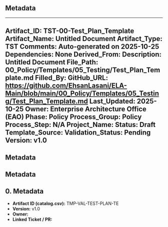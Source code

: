 ## Metadata
---
Artifact_ID: TST-00-Test_Plan_Template
Artifact_Name: Untitled Document
Artifact_Type: TST
Comments: Auto-generated on 2025-10-25
Dependencies: None
Derived_From: 
Description: Untitled Document
File_Path: 00_Policy/Templates/05_Testing/Test_Plan_Template.md
Filled_By: 
GitHub_URL: https://github.com/EhsanLasani/ELA-Main/blob/main/00_Policy/Templates/05_Testing/Test_Plan_Template.md
Last_Updated: 2025-10-25
Owner: Enterprise Architecture Office (EAO)
Phase: Policy
Process_Group: Policy
Process_Step: N/A
Project_Name: 
Status: Draft
Template_Source: 
Validation_Status: Pending
Version: v1.0
---
## Metadata
## Metadata
## 0. Metadata
- **Artifact ID (catalog.csv):** TMP-VAL-TEST-PLAN-TE
- **Version:** v1.0
- **Owner:** 
- **Linked Ticket / PR:** 

